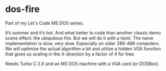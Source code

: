# dos-fire

Part of my Let's Code MS DOS series.

It’s summer and it’s hot. And what better to code than another classic
demo scene effect: the ubiquitous fire. But we will do it with a
twist. The naive implementation is slow, very slow. Especially on
older 286-486 computers. We will optimize the actual algorithm a bit
and utilize a hidden VGA function that gives us scaling in the
X-direction by a factor of 4 for free.

Needs Turbo C 2.0 and an MS DOS machine with a VGA card (or DOSBox).